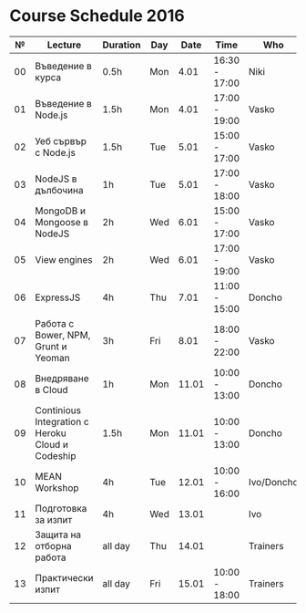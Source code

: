 # Course Schedule 2016
| №  | Lecture                                          | Duration | Day | Date  | Time          | Who        |
|----|--------------------------------------------------|----------|-----|-------|-------------- |------------|
| 00 | Въведение в курса                                | 0.5h     | Mon | 4.01  | 16:30 - 17:00 | Niki       |
| 01 | Въведение в Node.js                              | 1.5h     | Mon | 4.01  | 17:00 - 19:00 | Vasko      |
| 02 | Уеб сървър с Node.js                             | 1.5h     | Tue | 5.01  | 15:00 - 17:00 | Vasko      |
| 03 | NodeJS в дълбочина                               | 1h       | Tue | 5.01  | 17:00 - 18:00 | Vasko      |
| 04 | MongoDB и Mongoose в NodeJS                      | 2h       | Wed | 6.01  | 15:00 - 17:00 | Vasko      |
| 05 | View engines                                     | 2h       | Wed | 6.01  | 17:00 - 19:00 | Vasko      |
| 06 | ExpressJS                                        | 4h       | Thu | 7.01  | 11:00 - 15:00 | Doncho     | 
| 07 | Работа с Bower, NPM, Grunt и Yeoman              | 3h       | Fri | 8.01  | 18:00 - 22:00 | Vasko      |
| 08 | Внедряване в Cloud                               | 1h       | Mon | 11.01 | 10:00 - 13:00 | Doncho     |
| 09 | Continious Integration с Heroku Cloud и Codeship | 1.5h     | Mon | 11.01 | 10:00 - 13:00 | Doncho     |
| 10 | MEAN Workshop                                    | 4h       | Tue | 12.01 | 10:00 - 16:00 | Ivo/Doncho |
| 11 | Подготовка за изпит                              | 4h       | Wed | 13.01 |               | Ivo        |
| 12 | Защита на отборна работа                         | all day  | Thu | 14.01 |               | Trainers   |
| 13 | Практически изпит                                | all day  | Fri | 15.01 | 10:00 - 18:00 | Trainers   |
